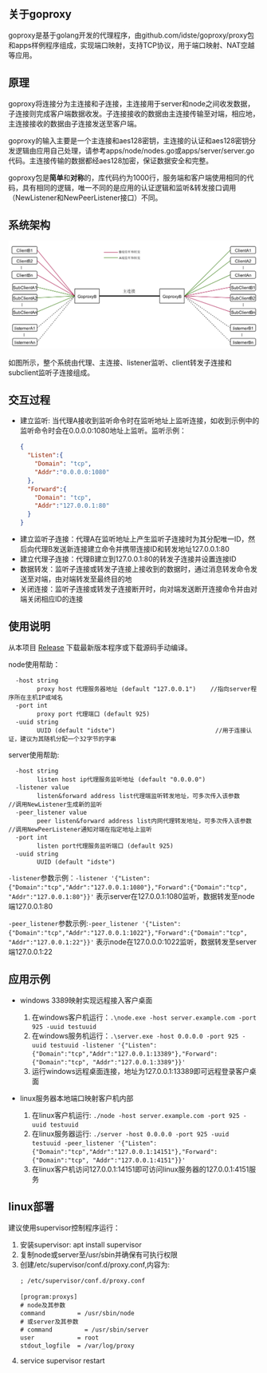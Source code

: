 ## 关于goproxy

goproxy是基于golang开发的代理程序，由github.com/idste/goproxy/proxy包和apps样例程序组成，实现端口映射，支持TCP协议，用于端口映射、NAT空越等应用。

## 原理

goproxy将连接分为主连接和子连接，主连接用于server和node之间收发数据，子连接则完成客户端数据收发。子连接接收的数据由主连接传输至对端，相应地，主连接接收的数据由子连接发送至客户端。

goproxy的输入主要是一个主连接和aes128密钥，主连接的认证和aes128密钥分发逻辑由应用自己处理，请参考apps/node/nodes.go或apps/server/server.go代码。主连接传输的数据都经aes128加密，保证数据安全和完整。

goproxy包是**简单**和**对称**的，库代码约为1000行，服务端和客户端使用相同的代码，具有相同的逻辑，唯一不同的是应用的认证逻辑和监听&转发接口调用（NewListener和NewPeerListener接口）不同。

## 系统架构

![architecture](/doc/pic/goproxy.png)

如图所示，整个系统由代理、主连接、listener监听、client转发子连接和subclient监听子连接组成。

## 交互过程

- 建立监听: 当代理A接收到监听命令时在监听地址上监听连接，如收到示例中的监听命令时会在0.0.0.0:1080地址上监听。监听示例：
    ```json
    {
      "Listen":{
        "Domain": "tcp",
        "Addr":"0.0.0.0:1080"
      },
      "Forward":{
        "Domain": "tcp",
        "Addr":"127.0.0.1:80"
      }
    }
    ```
- 建立监听子连接：代理A在监听地址上产生监听子连接时为其分配唯一ID，然后向代理B发送新连接建立命令并携带连接ID和转发地址127.0.0.1:80
- 建立代理子连接：代理B建立到127.0.0.1:80的转发子连接并设置连接ID
- 数据转发：监听子连接或转发子连接上接收到的数据时，通过消息转发命令发送至对端，由对端转发至最终目的地
- 关闭连接：监听子连接或转发子连接断开时，向对端发送断开连接命令并由对端关闭相应ID的连接

## 使用说明

从本项目 [Release](https://github.com/idste/goproxy/releases) 下载最新版本程序或下载源码手动编译。

node使用帮助：
```
  -host string
        proxy host 代理服务器地址 (default "127.0.0.1")    //指向server程序所在主机IP或域名
  -port int
        proxy port 代理端口 (default 925)
  -uuid string
        UUID (default "idste")                            //用于连接认证，建议为其随机分配一个32字节的字串
```

server使用帮助:

```
  -host string
        listen host ip代理服务监听地址 (default "0.0.0.0")
  -listener value
        listen&forward address list代理端监听转发地址，可多次传入该参数    //调用NewListener生成新的监听
  -peer_listener value
        peer listen&forward address list内网代理转发地址，可多次传入该参数 //调用NewPeerListener通知对端在指定地址上监听
  -port int
        listen port代理服务监听端口 (default 925)
  -uuid string
        UUID (default "idste")
```

`-listener`参数示例：`-listener '{"Listen":{"Domain":"tcp","Addr":"127.0.0.1:1080"},"Forward":{"Domain":"tcp", "Addr":"127.0.0.1:80"}}'` 表示server在127.0.0.1:1080监听，数据转发至node端127.0.0.1:80

`-peer_listener`参数示例:`-peer_listener '{"Listen":{"Domain":"tcp","Addr":"127.0.0.1:1022"},"Forward":{"Domain":"tcp", "Addr":"127.0.0.1:22"}}'` 表示node在127.0.0.0:1022监听，数据转发至server端127.0.0.1:22

## 应用示例

- windows 3389映射实现远程接入客户桌面
  
  1. 在windows客户机运行：`.\node.exe -host server.example.com -port 925 -uuid testuuid`
  2. 在windows服务机运行：`.\server.exe -host 0.0.0.0 -port 925 -uuid testuuid -listener '{"Listen":{"Domain":"tcp","Addr":"127.0.0.1:13389"},"Forward":{"Domain":"tcp", "Addr":"127.0.0.1:3389"}}'`
  3. 运行windows远程桌面连接，地址为127.0.0.1:13389即可远程登录客户桌面
  
- linux服务器本地端口映射客户机内部

  1. 在linux客户机运行: `./node -host server.example.com -port 925 -uuid testuuid`
  2. 在linux服务器运行: `./server -host 0.0.0.0 -port 925 -uuid testuuid -peer_listener '{"Listen":{"Domain":"tcp","Addr":"127.0.0.1:14151"},"Forward":{"Domain":"tcp", "Addr":"127.0.0.1:4151"}}'`
  3. 在linux客户机访问127.0.0.1:14151即可访问linux服务器的127.0.0.1:4151服务
  
## linux部署

建议使用supervisor控制程序运行：
1. 安装supervisor: apt install supervisor 
2. 复制node或server至/usr/sbin并确保有可执行权限
3. 创建/etc/supervisor/conf.d/proxy.conf,内容为:
    ```shell script
    ; /etc/supervisor/conf.d/proxy.conf
    
    [program:proxys]
    # node及其参数
    command         = /usr/sbin/node
    # 或server及其参数
    # command         = /usr/sbin/server
    user            = root
    stdout_logfile  = /var/log/proxy
    ```
4. service supervisor restart